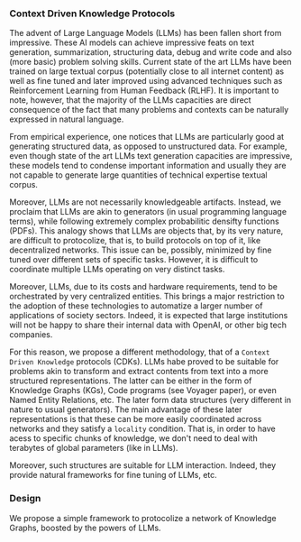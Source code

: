 ### Context Driven Knowledge Protocols

The advent of Large Language Models (LLMs) has been fallen short from impressive. These AI models can achieve impressive feats
on text generation, summarization, structuring data, debug and write code and also (more basic) problem solving skills. Current state
of the art LLMs have been trained on large textual corpus (potentially close to all internet content) as well as fine tuned and later
improved using advanced techniques such as Reinforcement Learning from Human Feedback (RLHF). It is important to note, however, that
the majority of the LLMs capacities are direct consequence of the fact that many problems and contexts can be naturally expressed in
natural language. 

From empirical experience, one notices that LLMs are particularly good at generating structured data, as opposed to unstructured data. For
example, even though state of the art LLMs text generation capacities are impressive, these models tend to condense important information
and usually they are not capable to generate large quantities of technical expertise textual corpus.

Moreover, LLMs are not necessarily knowledgeable artifacts. Instead, we proclaim that LLMs are akin to generators (in usual programming 
language terms), while following extremely complex probabilitic densifty functions (PDFs). This analogy shows that LLMs are objects
that, by its very nature, are difficult to protocolize, that is, to build protocols on top of it, like decentralized networks. This
issue can be, possibly, minimized by fine tuned over different sets of specific tasks. However, it is difficult to coordinate multiple
LLMs operating on very distinct tasks. 

Moreover, LLMs, due to its costs and hardware requirements, tend to be orchestrated by very centralized entities. This brings a major
restriction to the adoption of these technologies to automatize a larger number of applications of society sectors. Indeed, it is
expected that large institutions will not be happy to share their internal data with OpenAI, or other big tech companies.

For this reason, we propose a different methodology, that of a `Context Driven Knowledge` protocols (CDKs). LLMs habe proved to be
suitable for problems akin to transform and extract contents from text into a more structured representations. The latter can be either
in the form of Knowledge Graphs (KGs), Code programs (see Voyager paper), or even Named Entity Relations, etc. The later form
data structures (very different in nature to usual generators). The main advantage of these later representations is that these can 
be more easily coordinated across networks and they satisfy a `locality` condition. That is, in order to have acess to specific chunks
of knowledge, we don't need to deal with terabytes of global parameters (like in LLMs).

Moreover, such structures are suitable for LLM interaction. Indeed, they provide natural frameworks for fine tuning of LLMs, etc. 

### Design

We propose a simple framework to protocolize a network of Knowledge Graphs, boosted by the powers of LLMs.